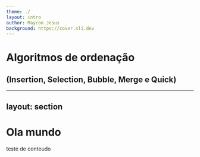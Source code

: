```yaml
---
theme: ./
layout: intro
author: Maycon Jesus
background: https://cover.sli.dev
---
```


# Algoritmos de ordenação

## (Insertion, Selection, Bubble, Merge e Quick)

---
layout: section
---

# Ola mundo

teste de conteudo
